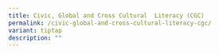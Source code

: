 ```yaml
---
title: Civic, Global and Cross Cultural  Literacy (CGC)
permalink: /civic-global-and-cross-cultural-literacy-cgc/
variant: tiptap
description: ""
---
```

